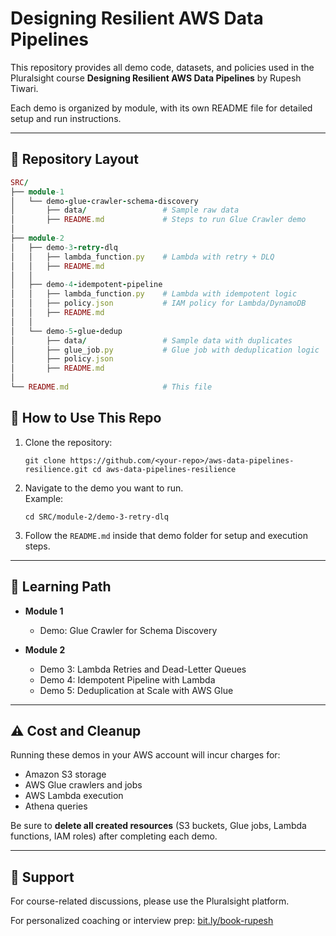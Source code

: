 # Designing Resilient AWS Data Pipelines

This repository provides all demo code, datasets, and policies used in the Pluralsight course **Designing Resilient AWS Data Pipelines** by Rupesh Tiwari.

Each demo is organized by module, with its own README file for detailed setup and run instructions.

---

## 📂 Repository Layout

```ruby
SRC/
├── module-1
│   └── demo-glue-crawler-schema-discovery
│       ├── data/                 # Sample raw data
│       ├── README.md             # Steps to run Glue Crawler demo
│
├── module-2
│   ├── demo-3-retry-dlq
│   │   ├── lambda_function.py    # Lambda with retry + DLQ
│   │   ├── README.md
│   │
│   ├── demo-4-idempotent-pipeline
│   │   ├── lambda_function.py    # Lambda with idempotent logic
│   │   ├── policy.json           # IAM policy for Lambda/DynamoDB
│   │   ├── README.md
│   │
│   └── demo-5-glue-dedup
│       ├── data/                 # Sample data with duplicates
│       ├── glue_job.py           # Glue job with deduplication logic
│       ├── policy.json
│       ├── README.md
│
└── README.md                     # This file


```

## 🚀 How to Use This Repo

1. Clone the repository:

    `git clone https://github.com/<your-repo>/aws-data-pipelines-resilience.git cd aws-data-pipelines-resilience`

2. Navigate to the demo you want to run.  
    Example:

    `cd SRC/module-2/demo-3-retry-dlq`

3. Follow the `README.md` inside that demo folder for setup and execution steps.

---

## 📘 Learning Path

- **Module 1**

  - Demo: Glue Crawler for Schema Discovery

- **Module 2**

  - Demo 3: Lambda Retries and Dead-Letter Queues
  - Demo 4: Idempotent Pipeline with Lambda
  - Demo 5: Deduplication at Scale with AWS Glue

---

## ⚠️ Cost and Cleanup

Running these demos in your AWS account will incur charges for:

- Amazon S3 storage
- AWS Glue crawlers and jobs
- AWS Lambda execution
- Athena queries

Be sure to **delete all created resources** (S3 buckets, Glue jobs, Lambda functions, IAM roles) after completing each demo.

---

## 📩 Support

For course-related discussions, please use the Pluralsight platform.  

For personalized coaching or interview prep: [bit.ly/book-rupesh](https://bit.ly/book-rupesh)
